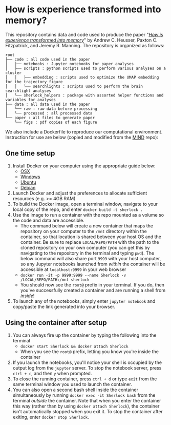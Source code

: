 # How is experience transformed into memory?

This repository contains data and code used to produce the paper "[_How is experience transformed into memory_](https://www.biorxiv.org/content/early/2018/09/06/409987)" by Andrew C. Heusser, Paxton C. Fitzpatrick, and Jeremy R. Manning. The repository is organized as follows:

```
root
├── code : all code used in the paper
│   ├── notebooks : Jupyter notebooks for paper analyses
│   ├── scripts : python scripts used to perform various analyses on a cluster
│   │   ├── embedding : scripts used to optimize the UMAP embedding for the trajectory figure
│   │   └── searchlights : scripts used to perform the brain searchlight analyses
│   └── sherlock_helpers : package with assorted helper functions and variables for analyses
├── data : all data used in the paper
│   └── raw : raw data before processing
│   └── processed : all processed data
└── paper : all files to generate paper
    └── figs : pdf copies of each figure
```

We also include a Dockerfile to reproduce our computational environment. Instruction for use are below (copied and modified from the [MIND](https://github.com/Summer-MIND/mind-tools) repo):

## One time setup
1. Install Docker on your computer using the appropriate guide below:
    - [OSX](https://docs.docker.com/docker-for-mac/install/#download-docker-for-mac)
    - [Windows](https://docs.docker.com/docker-for-windows/install/)
    - [Ubuntu](https://docs.docker.com/engine/installation/linux/docker-ce/ubuntu/)
    - [Debian](https://docs.docker.com/engine/installation/linux/docker-ce/debian/)
2. Launch Docker and adjust the preferences to allocate sufficient resources (e.g. >= 4GB RAM)
3. To build the Docker image, open a terminal window, navigate to your local copy of the repo, and enter `docker build -t sherlock .`  
4. Use the image to run a container with the repo mounted as a volume so the code and data are accessible.
    - The command below will create a new container that maps the repository on your computer to the `/mnt` directory within the container, so that location is shared between your host OS and the container. Be sure to replace `LOCAL/REPO/PATH` with the path to the cloned repository on your own computer (you can get this by navigating to the repository in the terminal and typing `pwd`).  The below command will also share port `9999` with your host computer, so any Jupyter notebooks launched from *within* the container will be accessible at `localhost:9999` in your web browser
    - `docker run -it -p 9999:9999 --name Sherlock -v /LOCAL/REPO/PATH:/mnt sherlock `
    - You should now see the `root@` prefix in your terminal. If you do, then you've successfully created a container and are running a shell from *inside*!
5. To launch any of the notebooks, simply enter `jupyter notebook` and copy/paste the link generated into your browser.

## Using the container after setup
1. You can always fire up the container by typing the following into the terminal
    - `docker start Sherlock && docker attach Sherlock`
    - When you see the `root@` prefix, letting you know you're inside the container
2. If you launch the notebooks, you'll notice your shell is occupied by the output log from the `jupyter` server.  To stop the notebook server, press `ctrl + c`, and then `y` when prompted.
3. To close the running container, press `ctrl + d`  or type `exit` from the same terminal window you used to launch the container.
4. You can also open a second bash shell inside the container simultaneously by running `docker exec -it Sherlock bash` from the terminal *outside* the container.  Note that when you enter the container this way (rather than by using `docker attach Sherlock`), the container isn't automatically stopped when you exit it.  To stop the container after exiting, enter `docker stop Sherlock`.
